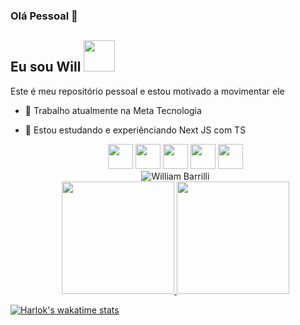 ### Olá Pessoal 👋

## Eu sou Will <img src="https://raw.githubusercontent.com/TheDudeThatCode/TheDudeThatCode/master/Assets/Developer.gif" width=50px>

Este é meu repositório pessoal e estou motivado a movimentar ele

- 🔭 Trabalho atualmente na Meta Tecnologia
- 🌱 Estou estudando e experiênciando Next JS com TS


  <div align="center">

    <div styles={{display:"flex" }}>
        <img src="https://cdn.jsdelivr.net/gh/devicons/devicon/icons/git/git-original.svg" width="40" height="40"/>
        <img src="https://cdn.jsdelivr.net/gh/devicons/devicon/icons/react/react-original.svg"  width="40" height="40" />
        <img src="https://cdn.jsdelivr.net/gh/devicons/devicon/icons/typescript/typescript-original.svg"  width="40" height="40" />
        <img src="https://cdn.jsdelivr.net/gh/devicons/devicon/icons/javascript/javascript-original.svg" width="40" height="40" />
        <img src="https://cdn.jsdelivr.net/gh/devicons/devicon/icons/jest/jest-plain.svg" width="40" height="40"  />
    </div>
    <img src="https://komarev.com/ghpvc/?username=williambarrilli&label=Profile%20Views&color=ce9927&style=flat" alt="William Barrilli" /> 
    <div>    
    <a href="https://github.com/williambarrilli">
      <img height="180em" src="https://github-readme-stats.vercel.app/api/top-langs/?username=williambarrilli&layout=compact&langs_count=7&theme=dracula"/>
      <img height="180em" src="https://github-readme-stats.vercel.app/api?username=williambarrilli&show_icons=true&theme=dracula&include_all_commits=true&count_private=true"/>
[![Harlok's wakatime stats](https://github-readme-stats.vercel.app/api/wakatime?username=@williambarrilli)](https://github.com/anuraghazra/github-readme-stats)
    </div>    
 </div>



